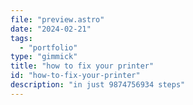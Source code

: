 ```yaml
---
file: "preview.astro"
date: "2024-02-21"
tags:
  - "portfolio"
type: "gimmick"
title: "how to fix your printer"
id: "how-to-fix-your-printer"
description: "in just 9874756934 steps"
---
```

